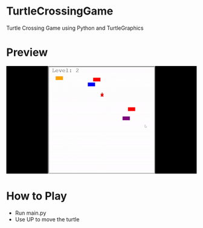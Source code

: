 # TurtleCrossingGame
Turtle Crossing Game using Python and TurtleGraphics

# Preview
![Preview2](images/2.gif)

# How to Play
* Run main.py
* Use UP to move the turtle